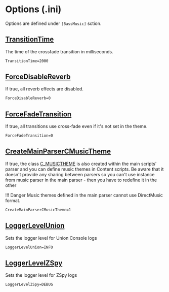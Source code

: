 # Options (.ini)

<div class="zbassmusic-externals" markdown>

Options are defined under `[BassMusic]` sction.

## <a href="#transitiontime">TransitionTime</a>

The time of the crossfade transition in milliseconds.

```dae
TransitionTime=2000
```

## <a href="#forcedisblereverb">ForceDisableReverb</a>

If true, all reverb effects are disabled.

```dae
ForceDisableReverb=0
```

## <a href="#forcefadetransition">ForceFadeTransition</a>

If true, all transitions use cross-fade even if it's not set in the theme.

```dae
ForceFadeTransition=0
```

## <a href="#createmainparsercmusictheme">CreateMainParserCMusicTheme</a>

If true, the class [C_MUSICTHEME](../classes/C_MUSICTHEME.md) is also created within the main scripts' parser
and you can define music themes in Content scripts. Be aware that it doesn't provide any sharing between parsers
so you can't use instance from music parser in the main parser - then you have to redefine it in the other

!!! Danger
    Music themes defined in the main parser cannot use DirectMusic format.

```dae
CreateMainParserCMusicTheme=1
```

## <a href="#loggerlevelunion">LoggerLevelUnion</a>

Sets the logger level for Union Console logs

```dae
LoggerLevelUnion=INFO
```

## <a href="#loggerlevelzspy">LoggerLevelZSpy</a>

Sets the logger level for ZSpy logs

```dae
LoggerLevelZSpy=DEBUG
```

</div>